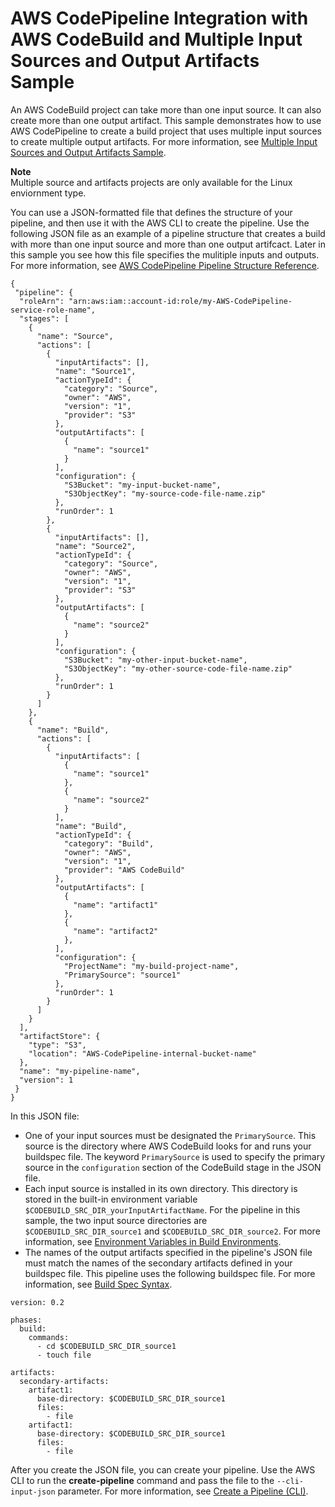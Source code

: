 # AWS CodePipeline Integration with AWS CodeBuild and Multiple Input Sources and Output Artifacts Sample<a name="sample-pipeline-multi-input-output"></a>

An AWS CodeBuild project can take more than one input source\. It can also create more than one output artifact\. This sample demonstrates how to use AWS CodePipeline to create a build project that uses multiple input sources to create multiple output artifacts\. For more information, see [Multiple Input Sources and Output Artifacts Sample](sample-multi-in-out.md)\.

**Note**  
 Multiple source and artifacts projects are only available for the Linux enviornment type\. 

 You can use a JSON\-formatted file that defines the structure of your pipeline, and then use it with the AWS CLI to create the pipeline\. Use the following JSON file as an example of a pipeline structure that creates a build with more than one input source and more than one output artifcact\. Later in this sample you see how this file specifies the mulitiple inputs and outputs\. For more information, see [AWS CodePipeline Pipeline Structure Reference](http://docs.aws.amazon.com/codepipeline/latest/userguide/reference-pipeline-structure.html)\. 

```
{
 "pipeline": {
  "roleArn": "arn:aws:iam::account-id:role/my-AWS-CodePipeline-service-role-name",
  "stages": [
    {
      "name": "Source",
      "actions": [
        {
          "inputArtifacts": [],
          "name": "Source1",
          "actionTypeId": {
            "category": "Source",
            "owner": "AWS",
            "version": "1",
            "provider": "S3"
          },
          "outputArtifacts": [
            {
              "name": "source1"
            }
          ],
          "configuration": {
            "S3Bucket": "my-input-bucket-name",
            "S3ObjectKey": "my-source-code-file-name.zip"
          },
          "runOrder": 1
        },
        {
          "inputArtifacts": [],
          "name": "Source2",
          "actionTypeId": {
            "category": "Source",
            "owner": "AWS",
            "version": "1",
            "provider": "S3"
          },
          "outputArtifacts": [
            {
              "name": "source2"
            }
          ],
          "configuration": {
            "S3Bucket": "my-other-input-bucket-name",
            "S3ObjectKey": "my-other-source-code-file-name.zip"
          },
          "runOrder": 1
        }
      ]
    },
    {
      "name": "Build",
      "actions": [
        {
          "inputArtifacts": [
            {
              "name": "source1"
            },
            {
              "name": "source2"
            }
          ],
          "name": "Build",
          "actionTypeId": {
            "category": "Build",
            "owner": "AWS",
            "version": "1",
            "provider": "AWS CodeBuild"
          },
          "outputArtifacts": [
            {
              "name": "artifact1"
            },
            {
              "name": "artifact2"
            },
          ],
          "configuration": {
            "ProjectName": "my-build-project-name",
            "PrimarySource": "source1"
          },
          "runOrder": 1
        }
      ]
    }
  ],
  "artifactStore": {
    "type": "S3",
    "location": "AWS-CodePipeline-internal-bucket-name"
  },
  "name": "my-pipeline-name",
  "version": 1
 }
}
```

 In this JSON file: 
+  One of your input sources must be designated the `PrimarySource`\. This source is the directory where AWS CodeBuild looks for and runs your buildspec file\. The keyword `PrimarySource` is used to specify the primary source in the `configuration` section of the CodeBuild stage in the JSON file\. 
+  Each input source is installed in its own directory\. This directory is stored in the built\-in environment variable `$CODEBUILD_SRC_DIR_yourInputArtifactName`\. For the pipeline in this sample, the two input source directories are `$CODEBUILD_SRC_DIR_source1` and `$CODEBUILD_SRC_DIR_source2`\. For more information, see [Environment Variables in Build Environments](build-env-ref-env-vars.md)\. 
+  The names of the output artifacts specified in the pipeline's JSON file must match the names of the secondary artifacts defined in your buildspec file\. This pipeline uses the following buildspec file\. For more information, see [Build Spec Syntax](build-spec-ref.md#build-spec-ref-syntax)\. 

  ```
  version: 0.2
  
  phases:
    build:
      commands:
        - cd $CODEBUILD_SRC_DIR_source1
        - touch file
  
  artifacts:
    secondary-artifacts:
      artifact1:
        base-directory: $CODEBUILD_SRC_DIR_source1
        files:
          - file
      artifact1:
        base-directory: $CODEBUILD_SRC_DIR_source1
        files:
          - file
  ```

 After you create the JSON file, you can create your pipeline\. Use the AWS CLI to run the **create\-pipeline** command and pass the file to the `--cli-input-json` parameter\. For more information, see [Create a Pipeline \(CLI\)](http://docs.aws.amazon.com/codepipeline/latest/userguide/pipelines-create-cli)\. 